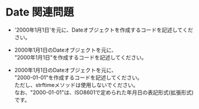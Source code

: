 # Date 関連問題

- '2000年1月1日'を元に、Dateオブジェクトを作成するコードを記述してください。

- 2000年1月1日のDateオブジェクトを元に、
  <br>"2000年1月1日"を作成するコードを記述してください。

- 2000年1月1日のDateオブジェクトを元に、
  <br>"2000-01-01"を作成するコードを記述してください。
  <br>ただし、strftimeメソッドは使用しないでください。
  <br>なお、"2000-01-01"は、ISO8601で定められた年月日の表記形式(拡張形式)です。


